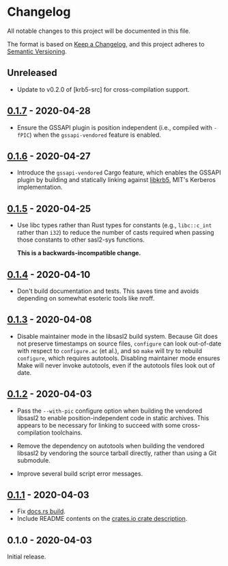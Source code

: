 # Changelog

All notable changes to this project will be documented in this file.

The format is based on [Keep a Changelog], and this project adheres to [Semantic
Versioning].

## Unreleased

* Update to v0.2.0 of [krb5-src] for cross-compilation support.

## [0.1.7] - 2020-04-28

* Ensure the GSSAPI plugin is position independent (i.e., compiled with `-fPIC`)
  when the `gssapi-vendored` feature is enabled.

## [0.1.6] - 2020-04-27

* Introduce the `gssapi-vendored` Cargo feature, which enables the GSSAPI plugin
  by building and statically linking against [libkrb5], MIT's Kerberos
  implementation.

## [0.1.5] - 2020-04-25

* Use libc types rather than Rust types for constants (e.g., `libc::c_int`
  rather than `i32`) to reduce the number of casts required when passing those
  constants to other sasl2-sys functions.

  **This is a backwards-incompatible change.**

## [0.1.4] - 2020-04-10

* Don't build documentation and tests. This saves time and avoids depending on
  somewhat esoteric tools like nroff.

## [0.1.3] - 2020-04-08

* Disable maintainer mode in the libsasl2 build system. Because Git does not
  preserve timestamps on source files, `configure` can look out-of-date with
  respect to `configure.ac` (et al.), and so `make` will try to rebuild
  `configure`, which requires autotools. Disabling maintainer mode ensures Make
  will never invoke autotools, even if the autotools files look out of date.

## [0.1.2] - 2020-04-03

* Pass the `--with-pic` configure option when building the vendored libsasl2 to
  enable position-independent code in static archives. This appears to be
  necessary for linking to succeed with some cross-compilation toolchains.

* Remove the dependency on autotools when building the vendored libsasl2
  by vendoring the source tarball directly, rather than using a Git submodule.

* Improve several build script error messages.

## [0.1.1] - 2020-04-03

* Fix [docs.rs build](https://docs.rs/sasl2-sys/0.1.1/sasl2-sys/).
* Include README contents on the [crates.io crate description][crates-io-page].

## 0.1.0 - 2020-04-03

Initial release.

[0.1.1]: https://github.com/MaterializeInc/rust-sasl/compare/v0.1.0...v0.1.1
[0.1.2]: https://github.com/MaterializeInc/rust-sasl/compare/v0.1.1...v0.1.2
[0.1.3]: https://github.com/MaterializeInc/rust-sasl/compare/v0.1.2...v0.1.3
[0.1.4]: https://github.com/MaterializeInc/rust-sasl/compare/v0.1.3...v0.1.4
[0.1.5]: https://github.com/MaterializeInc/rust-sasl/compare/v0.1.4...v0.1.5
[0.1.6]: https://github.com/MaterializeInc/rust-sasl/compare/v0.1.5...v0.1.6
[0.1.7]: https://github.com/MaterializeInc/rust-sasl/compare/v0.1.6...v0.1.7

[Keep a Changelog]: https://keepachangelog.com/en/1.0.0/
[Semantic Versioning]: https://semver.org/spec/v2.0.0.html
[crates-io-page]: https://crates.io/crates/sasl2-sys
[libkrb5]: https://web.mit.edu/kerberos/
